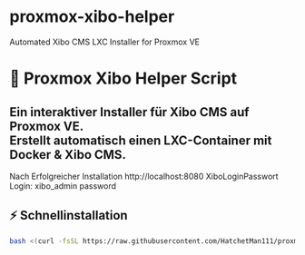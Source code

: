 # proxmox-xibo-helper
Automated Xibo CMS LXC Installer for Proxmox VE
# 🧩 Proxmox Xibo Helper Script

Ein interaktiver Installer für Xibo CMS auf Proxmox VE.  
Erstellt automatisch einen LXC-Container mit Docker & Xibo CMS.
-
Nach Erfolgreicher Installation 
http://localhost:8080
XiboLoginPasswort
Login:
xibo_admin
password


## ⚡ Schnellinstallation
```bash
bash <(curl -fsSL https://raw.githubusercontent.com/HatchetMan111/proxmox-xibo-helper/main/xibo-proxmox-helper.sh)
